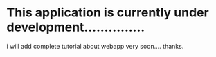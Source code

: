 # This application is currently under development...............
i will add complete tutorial about webapp very soon....
thanks.
